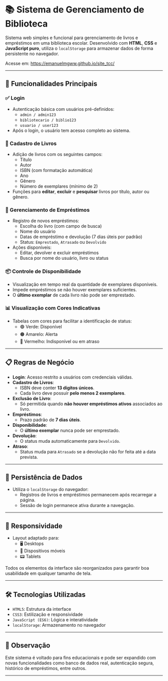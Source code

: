 # 📚 Sistema de Gerenciamento de Biblioteca

Sistema web simples e funcional para gerenciamento de livros e empréstimos em uma biblioteca escolar. Desenvolvido com **HTML**, **CSS** e **JavaScript puro**, utiliza o `localStorage` para armazenar dados de forma persistente no navegador.

Acesse em: https://emanuelmgww.github.io/site_tcc/

---

## 🔧 Funcionalidades Principais

### ✅ Login
- Autenticação básica com usuários pré-definidos:
  - `admin / admin123`
  - `bibliotecario / biblio123`
  - `usuario / user123`
- Após o login, o usuário tem acesso completo ao sistema.

### 📘 Cadastro de Livros
- Adição de livros com os seguintes campos:
  - Título
  - Autor
  - ISBN (com formatação automática)
  - Ano
  - Gênero
  - Número de exemplares (mínimo de 2)
- Funções para **editar**, **excluir** e **pesquisar** livros por título, autor ou gênero.

### 📗 Gerenciamento de Empréstimos
- Registro de novos empréstimos:
  - Escolha do livro (com campo de busca)
  - Nome do usuário
  - Datas de empréstimo e devolução (7 dias úteis por padrão)
  - Status: `Emprestado`, `Atrasado` ou `Devolvido`
- Ações disponíveis:
  - Editar, devolver e excluir empréstimos
  - Busca por nome do usuário, livro ou status

### 📦 Controle de Disponibilidade
- Visualização em tempo real da quantidade de exemplares disponíveis.
- Impede empréstimos se não houver exemplares suficientes.
- O **último exemplar** de cada livro não pode ser emprestado.

### 📊 Visualização com Cores Indicativas
- Tabelas com cores para facilitar a identificação de status:
  - 🟢 Verde: Disponível
  - 🟠 Amarelo: Alerta
  - 🔴 Vermelho: Indisponível ou em atraso

---

## 📋 Regras de Negócio

- **Login**: Acesso restrito a usuários com credenciais válidas.
- **Cadastro de Livros**:
  - ISBN deve conter **13 dígitos únicos**.
  - Cada livro deve possuir **pelo menos 2 exemplares**.
- **Exclusão de Livro**:
  - Só permitida quando **não houver empréstimos ativos** associados ao livro.
- **Empréstimos**:
  - Prazo padrão de **7 dias úteis**.
- **Disponibilidade**:
  - O **último exemplar** nunca pode ser emprestado.
- **Devolução**:
  - O status muda automaticamente para `Devolvido`.
- **Atraso**:
  - Status muda para `Atrasado` se a devolução não for feita até a data prevista.

---

## 💾 Persistência de Dados

- Utiliza o `localStorage` do navegador:
  - Registros de livros e empréstimos permanecem após recarregar a página.
  - Sessão de login permanece ativa durante a navegação.

---

## 📱 Responsividade

- Layout adaptado para:
  - 🖥️ Desktops
  - 📱 Dispositivos móveis
  - 📟 Tablets

Todos os elementos da interface são reorganizados para garantir boa usabilidade em qualquer tamanho de tela.

---

## 🛠️ Tecnologias Utilizadas

- `HTML5`: Estrutura da interface
- `CSS3`: Estilização e responsividade
- `JavaScript (ES6)`: Lógica e interatividade
- `localStorage`: Armazenamento no navegador

---

## 📌 Observação

Este sistema é voltado para fins educacionais e pode ser expandido com novas funcionalidades como banco de dados real, autenticação segura, histórico de empréstimos, entre outros.

---
